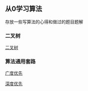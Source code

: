## 从0学习算法

存放一些写算法的心得和做过的题目题解


### 二叉树
[二叉树](二叉树/二叉树技巧.md)

### 算法通用套路
[广度优先](通用套路/广度优先/套路模板.md)

[深度优先](通用条路/../通用套路/深度优先/套路模板.md)